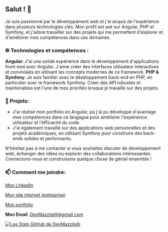 ## Salut ! 👋
Je suis passionné par le développement web et j'ai acquis de l'expérience dans plusieurs technologies clés. Mon profil est axé sur Angular, PHP et Symfony, et j'adore travailler sur des projets qui me permettent d'explorer et d'améliorer mes compétences dans ces domaines.

### 🌐 Technologies et compétences :

**Angular**: J'ai une solide expérience dans le développement d'applications front-end avec Angular. J'aime créer des interfaces utilisateur interactives et conviviales en utilisant les concepts modernes de ce framework.
**PHP & Symfony**: Je suis familier avec le développement back-end en PHP, en particulier avec le framework Symfony. Créer des API robustes et maintenables est l'une de mes priorités lorsque je travaille sur des projets.

### 🚀 Projets:
- J'ai réalisé mon portfolio en Angular, pù j'ai pu développé d'avantage mes compétences dans ce langague pour améliorer l'expérience utilisateur et l'efficacité du code.
- J'ai également travaillé sur des applications web personnelles et des projets académiques, en utilisant Symfony pour construire des back-ends solides et performants.

N'hésitez pas à me contacter si vous souhaitez discuter de développement web, échanger des idées ou explorer des collaborations intéressantes. Connectons-nous et construisons quelque chose de génial ensemble !

### 📫 Comment me joindre:
[Mon LinkedIn](https://www.linkedin.com/in/ryan-mazzitelli-907716262/)

[Mon site internet (entreprise)](https://uniik.fr/)

[Mon portfolio](https://ryan-mazzitelli.fr/)

**Mon Email**: DevMazzitelli@gmail.com

[![Les Stats GitHub de DevMazzitelli](https://github-readme-stats.vercel.app/api?username=DevMazzitelli)](https://github.com/anuraghazra/github-readme-stats)
